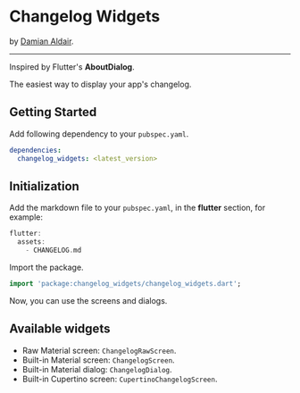 # Changelog Widgets

by [Damian Aldair](https://damianaldair.github.io).

---

Inspired by Flutter's **AboutDialog**.

The easiest way to display your app's changelog.


## Getting Started

Add following dependency to your `pubspec.yaml`.

```yaml
dependencies:
  changelog_widgets: <latest_version>
```


## Initialization

Add the markdown file to your `pubspec.yaml`, in the **flutter** section, for example:

```dart
flutter:
  assets:
    - CHANGELOG.md
```

Import the package.
```dart
import 'package:changelog_widgets/changelog_widgets.dart';
```

Now, you can use the screens and dialogs.

## Available widgets

- Raw Material screen: `ChangelogRawScreen`.
- Built-in Material screen: `ChangelogScreen`.
- Built-in Material dialog: `ChangelogDialog`.
- Built-in Cupertino screen: `CupertinoChangelogScreen`.